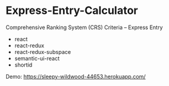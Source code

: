 # Express-Entry-Calculator
Comprehensive Ranking System (CRS) Criteria – Express Entry

* react
* react-redux
* react-redux-subspace
* semantic-ui-react
* shortid

Demo: https://sleepy-wildwood-44653.herokuapp.com/
